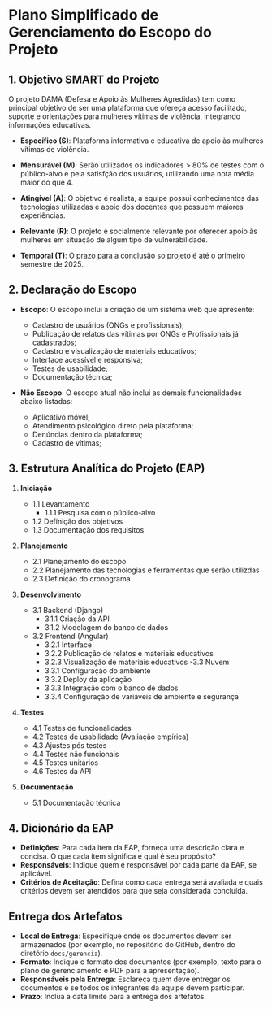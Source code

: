 # Plano Simplificado de Gerenciamento do Escopo do Projeto

## 1. Objetivo SMART do Projeto

O projeto DAMA (Defesa e Apoio às Mulheres Agredidas) tem como principal objetivo de ser uma plataforma que ofereça acesso facilitado, suporte e orientações para mulheres vítimas de violência, integrando informações educativas.

- **Específico (S)**: Plataforma informativa e educativa de apoio às mulheres vítimas de violência.

- **Mensurável (M)**: Serão utilizados os indicadores > 80% de testes com o público-alvo e pela satisfção dos usuários, utilizando uma nota média maior do que 4.

- **Atingível (A)**: O objetivo é realista, a equipe possui conhecimentos das tecnologias utilizadas e apoio dos docentes que possuem maiores experiências.

- **Relevante (R)**: O projeto é socialmente relevante por oferecer apoio às mulheres em situação de algum tipo de vulnerabilidade.

- **Temporal (T)**: O prazo para a conclusão so projeto é até o primeiro semestre de 2025.

## 2. Declaração do Escopo
- **Escopo**: O escopo inclui a criação de um sistema web que apresente: 
    - Cadastro de usuários (ONGs e profissionais);
    - Publicação de relatos das vítimas por ONGs e Profissionais já cadastrados;
    - Cadastro e visualização de materiais educativos;
    - Interface acessível e responsiva;
    - Testes de usabilidade;
    - Documentação técnica;

- **Não Escopo**: O escopo atual não inclui as demais funcionalidades abaixo listadas:
    - Aplicativo móvel;
    - Atendimento psicológico direto pela plataforma;
    - Denúncias dentro da plataforma;
    - Cadastro de vítimas;

## 3. Estrutura Analítica do Projeto (EAP)

1. **Iniciação**
    - 1.1 Levantamento 
        - 1.1.1 Pesquisa com o público-alvo
    - 1.2 Definição dos objetivos
    - 1.3 Documentação dos requisitos

2. **Planejamento**
    - 2.1 Planejamento do escopo
    - 2.2 Planejamento das tecnologias e ferramentas que serão utilizdas
    - 2.3 Definição do  cronograma 

3. **Desenvolvimento**
    - 3.1 Backend (Django)
        - 3.1.1 Criação da API
        - 3.1.2 Modelagem do banco de dados
    - 3.2 Frontend (Angular)
        - 3.2.1 Interface
        - 3.2.2 Publicação de relatos e materiais educativos
        - 3.2.3 Visualização de materiais educativos
    -3.3 Nuvem
        - 3.3.1 Configuração do ambiente
        - 3.3.2 Deploy da aplicação
        - 3.3.3 Integração com o banco de dados
        - 3.3.4 Configuração de variáveis de ambiente e segurança

4. **Testes**
    - 4.1 Testes de funcionalidades
    - 4.2 Testes de usabilidade (Avaliação empírica)
    - 4.3 Ajustes pós testes
    - 4.4 Testes não funcionais
    - 4.5 Testes unitários
    - 4.6 Testes da API

5. **Documentação**
    - 5.1 Documentação técnica


## 4. Dicionário da EAP
- **Definições**: Para cada item da EAP, forneça uma descrição clara e concisa. O que cada item significa e qual é seu propósito?
- **Responsáveis**: Indique quem é responsável por cada parte da EAP, se aplicável.
- **Critérios de Aceitação**: Defina como cada entrega será avaliada e quais critérios devem ser atendidos para que seja considerada concluída.

## Entrega dos Artefatos
- **Local de Entrega**: Especifique onde os documentos devem ser armazenados (por exemplo, no repositório do GitHub, dentro do diretório `docs/gerencia`).
- **Formato**: Indique o formato dos documentos (por exemplo, texto para o plano de gerenciamento e PDF para a apresentação).
- **Responsáveis pela Entrega**: Esclareça quem deve entregar os documentos e se todos os integrantes da equipe devem participar.
- **Prazo**: Inclua a data limite para a entrega dos artefatos.